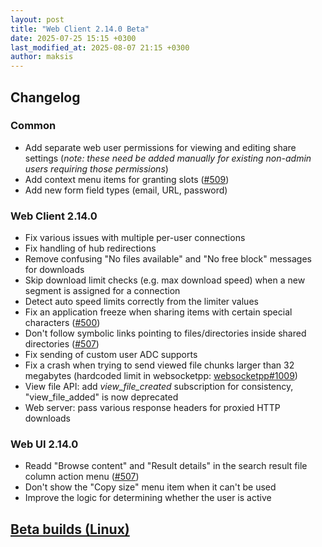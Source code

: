 ```yaml
---
layout: post
title: "Web Client 2.14.0 Beta"
date: 2025-07-25 15:15 +0300
last_modified_at: 2025-08-07 21:15 +0300
author: maksis
---
```


<!--more-->

## Changelog

### Common

- Add separate web user permissions for viewing and editing share settings (*note: these need be added manually for existing non-admin users requiring those permissions*)
- Add context menu items for granting slots ([#509](https://github.com/airdcpp-web/airdcpp-webclient/issues/509))
- Add new form field types (email, URL, password)

### Web Client 2.14.0

- Fix various issues with multiple per-user connections
- Fix handling of hub redirections
- Remove confusing "No files available" and "No free block" messages for downloads
- Skip download limit checks (e.g. max download speed) when a new segment is assigned for a connection
- Detect auto speed limits correctly from the limiter values
- Fix an application freeze when sharing items with certain special characters ([#500](https://github.com/airdcpp-web/airdcpp-webclient/issues/500))
- Don't follow symbolic links pointing to files/directories inside shared directories ([#507](https://github.com/airdcpp-web/airdcpp-webclient/issues/507))
- Fix sending of custom user ADC supports
- Fix a crash when trying to send viewed file chunks larger than 32 megabytes (hardcoded limit in websocketpp: [websocketpp#1009](https://github.com/zaphoyd/websocketpp/issues/1009))
- View file API: add *view_file_created* subscription for consistency, "view_file_added" is now deprecated
- Web server: pass various response headers for proxied HTTP downloads

### Web UI 2.14.0

- Readd "Browse content" and "Result details" in the search result file column action menu ([#507](https://github.com/airdcpp-web/airdcpp-webclient/issues/507))
- Don't show the "Copy size" menu item when it can't be used
- Improve the logic for determining whether the user is active

## [Beta builds (Linux)](http://web-builds.airdcpp.net/develop/)
